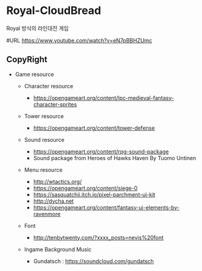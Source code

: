 # Royal-CloudBread
Royal 방식의 라인대전 게임

#URL
https://www.youtube.com/watch?v=eN7pBBHZUmc
## CopyRight

* Game resource

  * Character resource
    * https://opengameart.org/content/lpc-medieval-fantasy-character-sprites
  * Tower resource
    * https://opengameart.org/content/tower-defense

  * Sound resource
    * https://opengameart.org/content/rpg-sound-package
    * Sound package from Heroes of Hawks Haven By Tuomo Untinen

  * Menu resource
    * http://wtactics.org/
    * https://opengameart.org/content/siege-0
    * https://sasquatchii.itch.io/pixel-parchment-ui-kit
    * http://dycha.net
    * https://opengameart.org/content/fantasy-ui-elements-by-ravenmore

  * Font
    * http://tenbytwenty.com/?xxxx_posts=nevis%20font

  * Ingame Background Music
    * Gundatsch : https://soundcloud.com/gundatsch
